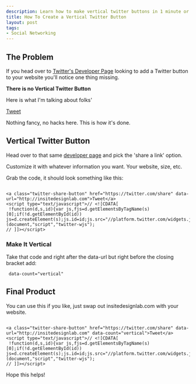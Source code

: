 ```yaml
--- 
description: Learn how to make vertical twitter buttons in 1 minute or less. No hacks or cheats, just the way Twitter wants you to do it.
title: How To Create a Vertical Twitter Button
layout: post
tags: 
- Social Networking
---
```

## The Problem

If you head over to <a href="https://twitter.com/about/resources/buttons">Twitter's Developer Page</a> looking to add a Twitter button to your website you'll notice one thing missing.

**There is no Vertical Twitter Button**

Here is what I'm talking about folks'

<a class="twitter-share-button" href="https://twitter.com/share" data-url="http://insitedesignlab.com" data-count="vertical">Tweet</a><script type="text/javascript">// <![CDATA[
 !function(d,s,id){var js,fjs=d.getElementsByTagName(s)[0];if(!d.getElementById(id)) js=d.createElement(s);js.id=id;js.src="//platform.twitter.com/widgets.js";fjs.parentNode.insertBefore(js,fjs);}} (document,"script","twitter-wjs");
// ]]></script>

Nothing fancy, no hacks here. This is how it's done.
## Vertical Twitter Button
Head over to that same <a href="https://twitter.com/about/resources/buttons">developer page</a> and pick the 'share a link' option.

Customize it with whatever information you want. Your website, size, etc.

Grab the code, it should look something like this:
<pre class="prettyprint" rel="HTML"><code lang="xhtml">
&lt;a class="twitter-share-button" href="https://twitter.com/share" data-url="http://insitedesignlab.com">Tweet&lt;/a>
&lt;script type="text/javascript">// &lt;![CDATA[
 !function(d,s,id){var js,fjs=d.getElementsByTagName(s)[0];if(!d.getElementById(id)) js=d.createElement(s);js.id=id;js.src="//platform.twitter.com/widgets.js";fjs.parentNode.insertBefore(js,fjs);}} (document,"script","twitter-wjs");
// ]]>&lt;/script>
</code></pre>

### Make It Vertical

Take that code and right after the data-url but right before the closing bracket add:

<pre><code lang="xhtml"> data-count="vertical" </code></pre>

## Final Product

You can use this if you like, just swap out insitedesignlab.com with your website.

<pre rel="HTML" class="prettyprint"><code lang="xhtml">
&lt;a class="twitter-share-button" href="https://twitter.com/share" data-url="http://insitedesignlab.com" data-count="vertical">Tweet&lt;/a>
&lt;script type="text/javascript">// &lt;![CDATA[
 !function(d,s,id){var js,fjs=d.getElementsByTagName(s)[0];if(!d.getElementById(id)) js=d.createElement(s);js.id=id;js.src="//platform.twitter.com/widgets.js";fjs.parentNode.insertBefore(js,fjs);}} (document,"script","twitter-wjs");
// ]]>&lt;/script>
</code></pre>

Hope this helps!
